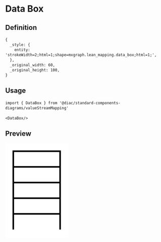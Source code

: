 # Data Box

## Definition

```
{
  _style: { 
    entity: 'strokeWidth=2;html=1;shape=mxgraph.lean_mapping.data_box;html=1;',
  },
  _original_width: 60,
  _original_height: 100,
}
```

## Usage

```
import { DataBox } from '@diac/standard-components-diagrams/valueStreamMapping'

<DataBox/>
```

## Preview

<img src="./data-box.png" width="200"/>
